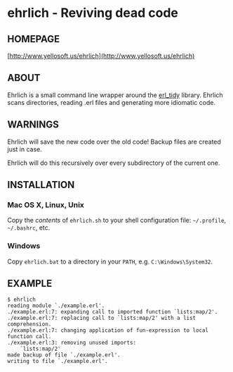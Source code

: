 # ehrlich - Reviving dead code

## HOMEPAGE

[http://www.yellosoft.us/ehrlich](http://www.yellosoft.us/ehrlich)

## ABOUT

Ehrlich is a small command line wrapper around the [erl\_tidy](http://www.erlang.org/doc/man/erl_tidy.html) library. Ehrlich scans directories, reading .erl files and generating more idiomatic code.

## WARNINGS

Ehrlich will save the new code over the old code! Backup files are created just in case.

Ehrlich will do this recursively over every subdirectory of the current one.

## INSTALLATION

### Mac OS X, Linux, Unix

Copy the *contents* of `ehrlich.sh` to your shell configuration file: `~/.profile`, `~/.bashrc`, etc.

### Windows

Copy `ehrlich.bat` to a directory in your `PATH`, e.g. `C:\Windows\System32`.

## EXAMPLE

	$ ehrlich 
	reading module `./example.erl'.
	./example.erl:7: expanding call to imported function `lists:map/2'.
	./example.erl:7: replacing call to `lists:map/2' with a list comprehension.
	./example.erl:7: changing application of fun-expression to local function call.
	./example.erl:3: removing unused imports:
		`lists:map/2'
	made backup of file `./example.erl'.
	writing to file `./example.erl'.